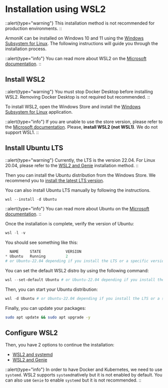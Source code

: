 # Installation using WSL2

::alert{type="warning"}
This installation method is not recommended for production environments.
::

ArmoniK can be installed on Windows 10 and 11 using the [Windows Subsystem for Linux](https://learn.microsoft.com/en-us/windows/wsl/install). The following instructions will guide you through the installation process.

::alert{type="info"}
You can read more about WSL2 on the [Microsoft documentation](https://learn.microsoft.com/en-us/windows/wsl/compare-versions).
::

## Install WSL2

::alert{type="warning"}
You must stop Docker Desktop before installing WSL2. Removing Docker Desktop is not required but recommended.
::

To install WSL2, open the Windows Store and install the [Windows Subsystem for Linux](https://www.microsoft.com/store/productId/9P9TQF7MRM4R) application.

::alert{type="info"}
If you are unable to use the store version, please refer to the [Microsoft documentation](https://learn.microsoft.com/en-us/windows/wsl/install). Please, **install WSL2 (not WSL1)**. We do not support WSL1.
::

## Install Ubuntu LTS

::alert{type="warning"}
Currently, the LTS is the version 22.04. For Linux 20.04, please refer to the [WSL2 and Genie](./1.installation-using-wsl2-and-genie.md) installation method.
::

Then you can install the Ubuntu distribution from the Windows Store. We recommend you to [install the latest LTS version](https://www.microsoft.com/store/productId/9PDXGNCFSCZV).

You can also install Ubuntu LTS manually by following the instructions.

```powershell
wsl --install -d Ubuntu
```

::alert{type="info"}
You can read more about Ubuntu on the [Microsoft documentation](https://learn.microsoft.com/en-us/windows/wsl/install-manual#step-6---install-your-linux-distribution-of-choice).
::

Once the installation is complete, verify the version of Ubuntu:

```powershell
wsl -l -v
```

You should see something like this:

```powershell
  NAME     STATE           VERSION
* Ubuntu   Running         2
# or Ubuntu-22.04 depending if you install the LTS or a specific version
```

You can set the default WSL2 distro by using the following command:

```powershell
wsl --set-default Ubuntu # or Ubuntu-22.04 depending if you install the LTS or a specific version
```

Then, you can start your Ubuntu distribution:

```powershell
wsl -d Ubuntu # or Ubuntu-22.04 depending if you install the LTS or a specific version
```

Finally, you can update your packages:

```bash
sudo apt update && sudo apt upgrade -y
```

## Configure WSL2

Then, you have 2 options to continue the installation:

- [WSL2 and systemd](./1.wsl2-with-systemd.md)
- [WSL2 and Genie](./2.wsl2-with-genie.md)

::alert{type="info"}
In order to have Docker and Kubernetes, we need to use `systemd`. WSL2 supports `systemd`natively but it is not enabled by default. You can also use `Genie` to enable `systemd` but it is not recommended.
::
